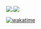 <a href="https://github.com/anuraghazra/github-readme-stats">
  <img align="center" src="https://github-readme-stats.vercel.app/api?username=sirfischer&count_private=true&show_icons=true&hide_border=true&theme=dark" />
</a>
<a href="https://github.com/anuraghazra/convoychat">
  <img align="center" src="https://github-readme-stats.vercel.app/api/top-langs/?username=sirfischer&layout=compact&theme=dark&hide_border=true" />
</a>

[![wakatime](https://wakatime.com/badge/user/c9da7794-f53e-4d0b-9bda-c8c21e309587.svg)](https://wakatime.com/@c9da7794-f53e-4d0b-9bda-c8c21e309587)

<!--
**SirFischer/SirFischer** is a ✨ _special_ ✨ repository because its `README.md` (this file) appears on your GitHub profile.

Here are some ideas to get you started:

- 🔭 I’m currently working on ...
- 🌱 I’m currently learning ...
- 👯 I’m looking to collaborate on ...
- 🤔 I’m looking for help with ...
- 💬 Ask me about ...
- 📫 How to reach me: ...
- 😄 Pronouns: ...
- ⚡ Fun fact: ...
-->
